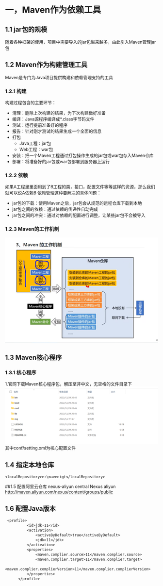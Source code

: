 # 一，Maven作为依赖工具
## 1.1 jar包的规模
   随着各种框架的使用，项目中需要导入的jar包越来越多，由此引入Maven管理jar包
## 1.2 Maven作为构建管理工具
   Maven是专门为Java项目提供构建和依赖管理支持的工具
   ### 1.2.1 构建
   构建过程包含的主要环节：
   * 清理：删除上次构建的结果，为下次构建做好准备
   * 编译：Java源程序编译成*.class字节码文件
   * 测试：运行提前准备好的程序
   * 报告：针对刚才测试的结果生成一个全面的信息
   * 打包
        * Java工程：jar包
        * Web工程：war包
   * 安装：把一个Maven工程通过打包操作生成的jar包或war包存入Maven仓库
   * 部署：将准备好的jar包或war包部署到服务器上运行
   ### 1.2.2 依赖
   如果A工程里里面用到了B工程的类，接口，配置文件等等这样的资源，那么我们就可以说A依赖B
   依赖管理这种要解决的具体问题：
   * jar包的下载：使用Maven之后，jar包会从规范的远程仓库下载到本地
   * jar包之间的依赖：通过依赖的传递性自动完成
   * jar包之间的冲突：通过对依赖的配置进行调整，让某些jar包不会被导入
   ### 1.2.3 Maven的工作机制
   ![images](./upload/11.png)
## 1.3 Maven核心程序
   ### 1.3.1 核心程序
   1.官网下载Maven核心程序包，解压至非中文，无空格的文件目录下
   ![images](./upload/22.png)
   其中conf/setting.xml为核心配置文件
## 1.4 指定本地仓库
    <localRepository>e:\mavenigt</localRepository>
##1.5 配置阿里云仓库
     <mirror>
          <id>nexus-aliyun</id>
          <mirrorOf>central</mirrorOf>
          <name>Nexus aliyun</name>
          <url>http://maven.aliyun.com/nexus/content/groups/public</url>
      </mirror>
## 1.6 配置Java版本
     <profile>
              <id>jdk-11</id>
              <activation>
                  <activeByDefault>true</activeByDefault>
                  <jdk>11</jdk>
              </activation>
              <properties>
                  <maven.complier.source>11</maven.complier.source>
                  <maven.complier.target>11</maven.complier.target>
                  <maven.complier.complierVersion>11</maven.complier.complierVersion>
              </properties>
          </profile>
   
   